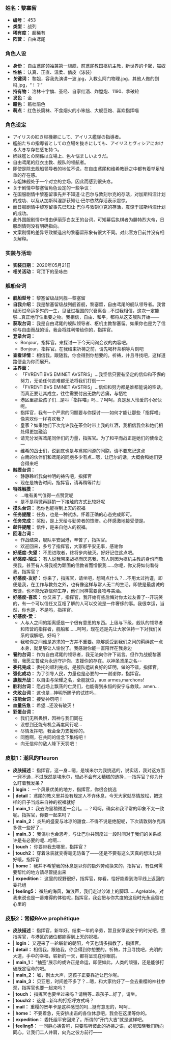 ### 姓名：黎塞留
* **编号：** 453
* **类型：** 战列
* **稀有度：** 超稀有
* **阵营：** 自由鸢尾


### 角色人设
* **身份：** 自由鸢尾领袖兼第一旗舰，前鸢尾教国枢机主教，新世界的卡密，猫奴
* **性格：** 认真、正直、温柔、俏皮（泳装）
* **关键词：** 黎姐，容我先演讲一波.jpg，入教么阿门物理.jpg，其他人做的到吗.jpg，“！？”
* **持有物：** 洛林十字旗、圣经、自家红酒、炸膛炮、1190、拿破轮
* **发色：** 金
* **瞳色：** 簕杜鹃色
* **萌点：** 红色长筒袜、不食烟火的小笨拙、大舰巨炮、喜欢指挥喵


### 角色设定
* アイリスの紅き枢機卿にして、アイリス艦隊の指導者。
* 艦船たちの指導者としての立場を抜きにしても、アイリスとヴィシアにおける大きな存在感を持つ。
* 姉妹艦との関係は立場上、色々悩ましいようだ。
* 自由鸢尾的红衣主教、舰队的领航者。
* 即使是除去舰船领导者的地位不说，在自由鸢尾和维希教廷之中都有着举足轻重的存在感。
* 与姐妹舰处于一个对立的立场，因此而感到很头疼。
* 关于剧情中黎塞留角色设定的一些争议：
* 在国服剧情中黎塞留事先并不知道·让巴尔与敦刻尔克的存活，对加斯科涅计划的成功、以及从加斯科涅那获知让·巴尔依然存活表示震惊。
* 而日服剧情中黎塞留事先已知让·巴尔与敦刻尔克的存活，震惊于加斯科涅计划的成功。
* 此外国服剧情中借由伊丽莎白女王的台词，可知幕后执棋者为腓特烈大帝，日服剧情则没有明确指向。
* 文案剧情的差异导致塑造出的黎塞留形象有很大不同。对此官方目前并没有相关解释。


### 实装与活动
* **实装日期：** 2020年05月21日
* **相关活动：** 穹顶下的圣咏曲


### 舰船台词
* **舰船型号：** 黎塞留级战列舰—黎塞留
* **自我介绍：** 我是黎塞留级战列舰首舰，黎塞留，自由鸢尾的舰队领导者。我曾经历过命运多舛的一生，见证过祖国的兴衰离合…不过我相信，这次一定能够…真正地守住重要之物。我相信，自由、和平，都将从这支舰队开始——
* **获取台词：** 我是自由鸢尾的舰队领导者、枢机主教黎塞留。如果你也是为了信仰与自由而战的话，我会将胜利带给你的，指挥官。
* **登录台词：**
  * Bonjour，指挥官。来探讨一下今天问询会议的内容吧。
  * Bonjour，指挥官。在我结束祈祷之前，请先喝杯茶稍等片刻吧
* **查看详情：** 相信我，跟随我，你会得到你想要的。祈祷，并且寻找吧，这样道路便会为你而展开。
* **主界面：**
  * 「FVRENTIBVS EMINET AVSTRIS」…我坚信只要有坚定的信仰和不懈的努力，无论任何苦难都无法将我们打倒一一
  * 「FVRENTIBVS EMINET AVSTRIS」…信仰和努力都是谁都能说的空话，而真正要让其成立，往往需要付出无数的苦痛，与牺牲
  * 港区里那些孩子们…是叫「指挥喵」吗…？呵呵，真是惹人怜爱的小家伙呢。
  * 指挥官，我有一个严肃的问题要与你探讨——如何才能让那些「指挥喵」像喜欢你一样喜欢我？
  * 皇家？如果她们下次允许我在茶会时带上我的红酒，我相信我会和她们相处得更加融洽
  * 请充分发挥鸢尾同伴们的力量，指挥官。为了和平而战正是她们的使命之一
  * 维希的战士们，说到底也是与鸢尾同源的同胞，请不要忘记这点
  * 白鹰的伙伴们和鸢尾的同胞多少有点…嗯，让巴尔的话，大概会和她们更合得来吧
* **触摸台词：**
  * 静静聆听我向神明的祷告吧，指挥官
  * 现在是祷告时间，指挥官，请再稍等片刻
* **特殊触摸：**
  * …唯有勇气值得一点赞赏呢
  * 是不是稍微再斟酌一下接触的方式比较好呢
* **摸头台词：** 愿你也能得到上天的祝福
* **任务提醒：** 任务，也是一种试炼。怀着正确的心态完成即可。
* **任务完成：** 奖励，是上天给与勤劳者的馈赠。心怀感激地接受便是。
* **邮件提醒：** 信件，是来自他人的祝福。
* **回港台词：**
  * 作战结束，舰队平安回港，辛苦了，指挥官。
  * 欢迎回来，多亏了指挥官，大家都平安无事，感谢你
* **好感度-失望：** 不思进取者，终将步向破灭。好好记住这点吧。
* **好感度-陌生：** 有人说我带来战祸而厌恶我，有人则因为枢机主教的身份而敬畏我，甚至有人将我视为顽固的信教者而憎恨我……你呢，你又将如何看待我，指挥官？
* **好感度-友好：** 你来了，指挥官，请坐吧，想喝点什么？…不用太过拘谨，即便是我，在工作与教务之外，也有像这样与常人无二的生活。即使是最虔诚的教徒，也不能光靠信仰生存，他们同样需要食物与美酒。
* **好感度-喜欢：** 你又来了，指挥官，我开始有些后悔对你太过友善了--开玩笑的，有一个可以信任又互相了解的人可以交流是一件奢侈的事。我很幸运，当然，你也是，不是吗，指挥官。
* **好感度-爱：**
  * 人与人之间的距离感是一个很有意思的东西。上级与下级，舰队的领导者和阵营的指挥者，舰船和……呵呵，现在还是先让大家保持一下对我们关系的误解吧。好吗？
  * 我和你之间谁是追求的一方并不重要。能够感受到我们之间的羁绊这一点本身，就足够让人愉悦了。我感谢你能一直陪伴在我身边
* **誓约台词：** 作为自由鸢尾的领导者，我无法向你许下诺言。但作为战舰黎塞留，我愿立誓成为永远守护你、支援你的存在。以神圣鸢尾之名--
* **委托完成：** 委托的顺利完成，是舰队运转良好的证明，做的不错，指挥官。
* **强化成功：** 为了引导人民，力量也是必要的一一谢谢你，指挥官。
* **旗舰开战：** 以自由与荣耀之名，全舰就位，aux armes,marchons!
* **胜利台词：** 愿战场上飘荡的亡灵们，也能得到永恒的安宁与救赎，amen…
* **失败台词：** 这也是…神明所赐予的试炼吗…
* **技能台词：** 接受神罚吧！
* **血量告急：** 希望…还没有破灭！
* **彩蛋台词：**
  * 我们无所畏惧，因神与我们同在
  * 没想到还能有机会再度同行呢…
  * 尽情发挥吧，我会全力支援你的。
  * 同胞啊，在共同的信念下集结吧！
  * 向无信仰的敌人降下天罚吧！


### 皮肤1：潮风的Fleuron
* **皮肤描述：** 指挥官，这一身…嗯，是埃米尔为我挑选的，说实话，我对这方面一窍不通…不过既然是埃米尔，想必不会有太糟糕的选择…—指挥官？你为什么盯着我发呆？
* **| login：** 一个风景优美的地方，指挥官，你很会挑选
* **| detail：** 鸢尾的教义里并没有规定人不许休息，今天大家就尽情放松，把这样的日子当成来自神的祝福就好
* **| main_1：** 我去海里稍微游一会儿。…？呵呵，确实和我平常的印象不太一致呢。指挥官，你要一起来吗？
* **| main_2：** 炎热的盛夏与冰凉的甜食…不得不说是绝配呢，下次请敦刻尔克再多做一些好了…
* **| main_3：** 我偶尔也会思考，与让巴尔共同度过一段时间对于我们的关系或许是有必要的呢…哈啊…
* **| touch：** 你要带我去哪里，指挥官？
* **| touch2：** 穿着泳装就变得毫无防备了——还是不要有这么天真的想法比较好哦，指挥官
* **| home：** 我并不希望我的休息是以你的额外劳动换来的，指挥官，有任何需要帮忙的地方请尽管提出来
* **| expedition：** 这里的视野很好，指挥官，你看，恰好能看到海平线上返回的委托组
* **| feeling5：** 微热的海风，海浪声，我们走过沙滩上的脚印……Agréable。对我来说也是一番难得的体验呢…指挥官，我会把与你共度的这段时光永远留在心里的


### 皮肤2：常緑Rêve prophétique
* **皮肤描述：** 指挥官，新年好。结束一年的辛劳，暂且安享这安宁的时光吧。愿指挥官，与港区的诸位都能得到上天的祝福。
* **| login：** 又迎来了一轮崭新的朝阳，今天也请多指教了，指挥官。
* **| detail：** 相信我，跟随我，你会得到你想要的。祈祷，并且寻找吧，光明的大道，手中的幸福，崭新的一天，都将呈现在你眼前。
* **| main_1：** “抽签”展示的或许正是命运，即便如此，人类的顽强，还是能够打破既定宿命的吧。
* **| main_2：** 嘘，别太大声，这孩子正要靠近让巴尔呢。
* **| main_3：** 贝亚恩，时间差不多了？…嗯，和大家约好了一会去重樱的神社参观，指挥官也要一起来吗？
* **| touch：** 指挥官也要坐过来吗？请稍等…乖孩子…好了，请坐。
* **| touch2：** 这是…新年的打招呼方式吗？
* **| mail：** 重樱的贺年卡是这种感觉的吗…挺有意思的，呵呵…
* **| home：** 不要着急，先安排出击的各位休息吧，我会在这里等你的。
* **| expedition：** 委托组平安回来了。所谓的“开门大吉”就是这样吧。
* **| feeling5：** 一同静心祷告吧，只要聆听彼此的祈祷之语，必能知晓我们所向同心。让我们二人并肩，向光之彼方前行——
